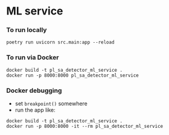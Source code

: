# ML service

### To run locally
```
poetry run uvicorn src.main:app --reload
```

### To run via Docker
```
docker build -t pl_sa_detector_ml_service .
docker run -p 8000:8000 pl_sa_detector_ml_service
```

### Docker debugging
- set `breakpoint()` somewhere
- run the app like:
```
docker build -t pl_sa_detector_ml_service .
docker run -p 8000:8000 -it --rm pl_sa_detector_ml_service
```
